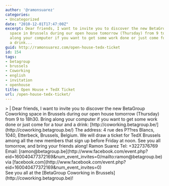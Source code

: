 ```yaml
---
author: '@ramonsuarez'
categories:
- Uncategorized
date: "2010-12-01T17:47:00Z"
excerpt: Dear friends, I want to invite you to discover the new BetaGroup Coworking
  space in Brussels during our open house tomorrow (Thursday) from 9 to 18h30. Bring
  along your computer if you want to get some work done or just come for a tour and
  a drink...
guid: http://ramonsuarez.com/open-house-tedx-ticket
id: 154
tags:
- betagroup
- brussels
- Coworking
- english
- invitation
- openhouse
title: Open House + TedX Ticket
url: /open-house-tedx-ticket/
---
```


<div class="posterous_bookmarklet_entry">> | Dear friends, I want to invite you to discover the new BetaGroup Coworking space in Brussels during our open house tomorrow (Thursday) from 9 to 18h30. Bring along your computer if you want to get some work done or just come for a tour and a drink: [<span>http://coworking.betagroup</span><span class="><span><a href=">.be/</span>](http://coworking.betagroup.be/)  The address: 4 rue des P??res Blancs, 1040, Etterbeck, Brussels, Belgium.  We will draw a ticket for TedX Brussels among all the new members that sign up before Friday at noon.  See you all tomorrow, and bring your friends along!  Ramon Suarez   Tel: +3227376769   Email: [ramon@betagroup.be](http://www.facebook.com/event.php?eid=160040477372169&num_event_invites=0/mailto:ramon@betagroup.be)

<div class="posterous_quote_citation">via [facebook.com](http://www.facebook.com/event.php?eid=160040477372169&num_event_invites=0)</div>See you all at the [BetaGroup Coworking in Brussels](http://coworking.betagroup.be)!

</div>